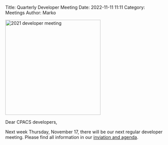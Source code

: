 Title: Quarterly Developer Meeting
Date: 2022-11-11 11:11
Category: Meetings
Author: Marko

<img src="/images/developer_meeting.png"
     alt="2021 developer meeting"
     width="300px">
     
Dear CPACS developers,

Next week Thursday, November 17, there will be our next regular developer meeting. Please find all information in our [inviation and agenda](https://www.cpacs.de/MeetingDocuments/CPACS_DeveloperMeeting_2022Q4_InvitationAgenda.pdf).



